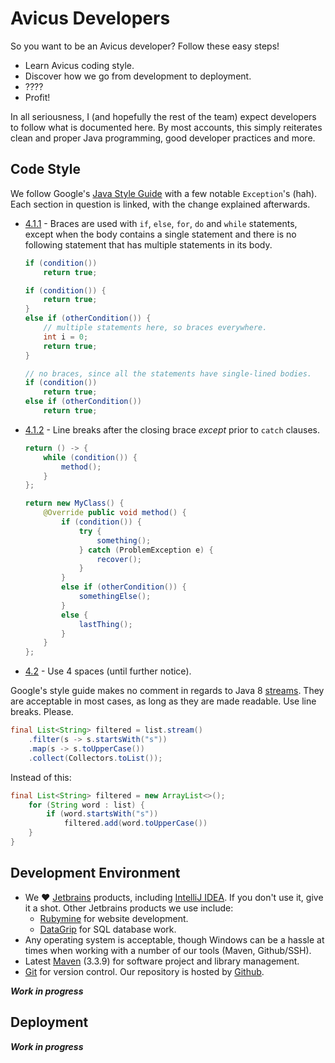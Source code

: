 # Avicus Developers

So you want to be an Avicus developer? Follow these easy steps!
* Learn Avicus coding style.
* Discover how we go from development to deployment.
* ????
* Profit!

In all seriousness, I (and hopefully the rest of the team) expect developers to follow what is documented here. By most accounts, this simply reiterates clean and proper Java programming, good developer practices and more.


## Code Style

We follow Google's [Java Style Guide](http://google.github.io/styleguide/javaguide.html) with a few notable `Exception`'s (hah). Each section in question is linked, with the change explained afterwards.


* [4.1.1](http://google.github.io/styleguide/javaguide.html#s4.1.1-braces-always-used) - 
  Braces are used with `if`, `else`, `for`, `do` and `while` statements, except when the body contains a single statement and there is no following statement that has multiple statements in its body.
    
  ```java
  if (condition())
      return true;
  
  if (condition()) {
      return true;
  }
  else if (otherCondition()) {
      // multiple statements here, so braces everywhere.
      int i = 0;
      return true;
  }
  
  // no braces, since all the statements have single-lined bodies.
  if (condition())
      return true;
  else if (otherCondition())
      return true;
  ```

* [4.1.2](http://google.github.io/styleguide/javaguide.html#s4.1.2-blocks-k-r-style) -
  Line breaks after the closing brace _except_ prior to `catch` clauses.

  ```java
  return () -> {
      while (condition()) {
          method();
      }
  };
  
  return new MyClass() {
      @Override public void method() {
          if (condition()) {
              try {
                  something();
              } catch (ProblemException e) {
                  recover();
              }
          }
          else if (otherCondition()) {
              somethingElse();
          }
          else {
              lastThing();
          }
      }
  };
  ```

* [4.2](http://google.github.io/styleguide/javaguide.html#s4.2-block-indentation) -
  Use 4 spaces (until further notice).

Google's style guide makes no comment in regards to Java 8 [streams](https://docs.oracle.com/javase/8/docs/api/java/util/stream/package-summary.html). They are acceptable in most cases, as long as they are made readable. Use line breaks. Please.
 
```java 
final List<String> filtered = list.stream()
    .filter(s -> s.startsWith("s"))
    .map(s -> s.toUpperCase())
    .collect(Collectors.toList());
```

Instead of this:

```java
final List<String> filtered = new ArrayList<>();
    for (String word : list) {
        if (word.startsWith("s"))
            filtered.add(word.toUpperCase())
    }
}
```


## Development Environment

* We :heart: [Jetbrains](https://www.jetbrains.com/) products, including [IntelliJ IDEA](https://www.jetbrains.com/idea/). If you don't use it, give it a shot. Other Jetbrains products we use include:
  * [Rubymine](https://jetbrains.com/rubymine) for website development.
  * [DataGrip](https://www.jetbrains.com/datagrip/) for SQL database work.
* Any operating system is acceptable, though Windows can be a hassle at times when working with a number of our tools (Maven, Github/SSH).
* Latest [Maven](https://maven.apache.org/docs/history.html) (3.3.9) for software project and library management.
* [Git](https://git-scm.com/) for version control. Our repository is hosted by [Github](https://github.com/Avicus).

***Work in progress***

## Deployment

***Work in progress***
